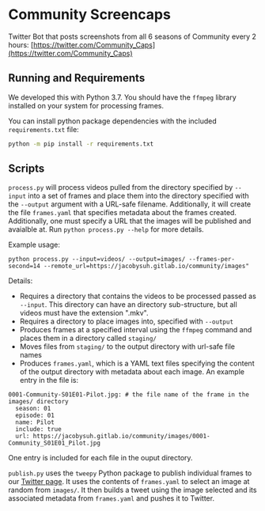 # Community Screencaps

Twitter Bot that posts screenshots from all 6 seasons of Community every 2 hours: [https://twitter.com/Community_Caps](https://twitter.com/Community_Caps)

## Running and Requirements

We developed this with Python 3.7. You should have the `ffmpeg` library installed on your system for processing frames.

You can install python package dependencies with the included `requirements.txt` file:
```bash
python -m pip install -r requirements.txt
```

## Scripts

`process.py` will process videos pulled from the directory specified by `--input` into a set of frames and place them into the directory specified with the `--output` argument with a URL-safe filename. Additionally, it will create the file `frames.yaml` that specifies metadata about the frames created. Additionally, one must specify a URL that the images will be published and avaialble at. Run `python process.py --help` for more details.

Example usage:
```
python process.py --input=videos/ --output=images/ --frames-per-second=14 --remote_url=https://jacobysuh.gitlab.io/community/images"
```

Details:
- Requires a directory that contains the videos to be processed passed as `--input`. This directory can have an directory sub-structure, but all videos must have the extension ".mkv".
- Requires a directory to place images into, specified with `--output`
- Produces frames at a specified interval using the `ffmpeg` command and places them in a directory called `staging/`
- Moves files from `staging/` to the output directory with url-safe file names
- Produces `frames.yaml`, which is a YAML text files specifying the content of the output directory with metadata about each image. An example entry in the file is:
```
0001-Community-S01E01-Pilot.jpg: # the file name of the frame in the images/ directory
  season: 01
  episode: 01
  name: Pilot
  include: true
  url: https://jacobysuh.gitlab.io/community/images/0001-Community_S01E01_Pilot.jpg
```
One entry is included for each file in the ouput directory.

`publish.py` uses the `tweepy` Python package to publish individual frames to our [Twitter page](https://twitter.com/Community_Caps). It uses the contents of `frames.yaml` to select an image at random from `images/`. It then builds a tweet using the image selected and its associated metadata from `frames.yaml` and pushes it to Twitter.
